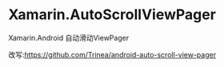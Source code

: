 # Xamarin.AutoScrollViewPager

Xamarin.Android 自动滑动ViewPager

改写:https://github.com/Trinea/android-auto-scroll-view-pager
